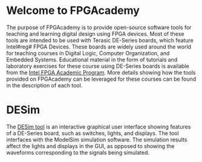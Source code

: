 # Welcome to FPGAcademy

The purpose of FPGAcademy is to provide open-source software tools for teaching and learning digital design using FPGA devices. Most of these tools are intended to be used with Terasic DE-Series boards, which feature Intel#reg# FPGA Devices. These boards are widely used around the world for teaching courses in Digital Logic, Computer Organization, and Embedded Systems. Educational material in the form of tutorials and laboratory exercises for these course using DE-Series boards is available from the [Intel FPGA Academic Program](https://software.intel.com/content/www/us/en/develop/topics/fpga-academic.html). More details showing how the tools provided on FPGAcademy can be leveraged for these courses can be found in the description of each tool.


# DESim

The [DESim tool](https://github.com/fpgacademy/DESim) is an interactive graphical user interface showing features of a DE-Series board, such as switches, lights, and displays. The tool interfaces with the ModelSim simulation software. The simulation results affect the lights and displays in the GUI, as opposed to showing the waveforms corresponding to the signals being simulated.


<!-- # DEVIO -->
